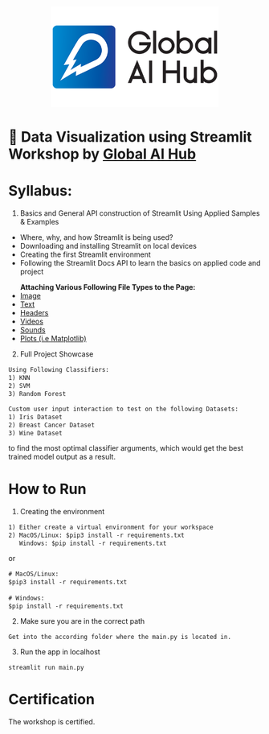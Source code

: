 <div align="center">
  <a href="https://globalaihub.com/community/">
    <img src="https://raw.githubusercontent.com/gaih/streamlit-workshop/main/assets/logo.png" height=200px />
  </a>
</div>

# 👾 Data Visualization using Streamlit Workshop by [Global AI Hub](https://globalaihub.com/community)

# Syllabus:

1. Basics and General API construction of Streamlit Using Applied Samples & Examples
<ul>
	<li>Where, why, and how Streamlit is being used?</li>
	<li>Downloading and installing Streamlit on local devices</li>
	<li>Creating the first Streamlit environment</li>
	<li>Following the Streamlit Docs API to learn the basics on applied code and project</li>
</ul>
<ul>
	<b>Attaching Various Following File Types to the Page:</b>
		<u>
			<li>Image</li>
			<li>Text</li>
			<li>Headers</li>
			<li>Videos</li>
			<li>Sounds</li>
			<li>Plots (i.e Matplotlib)</li>
		</u>
</ul>

2. Full Project Showcase
```
Using Following Classifiers:
1) KNN
2) SVM
3) Random Forest
```
```
Custom user input interaction to test on the following Datasets: 
1) Iris Dataset
2) Breast Cancer Dataset
3) Wine Dataset
```
to find the most optimal classifier arguments, which would get the best trained model output as a result.

# How to Run
1. Creating the environment
```
1) Either create a virtual environment for your workspace
2) MacOS/Linux: $pip3 install -r requirements.txt
   Windows: $pip install -r requirements.txt
```
or
```
# MacOS/Linux:
$pip3 install -r requirements.txt

# Windows:
$pip install -r requirements.txt
```
2. Make sure you are in the correct path
```
Get into the according folder where the main.py is located in.
```
3. Run the app in localhost
```
streamlit run main.py
```

# Certification
The workshop is certified.
